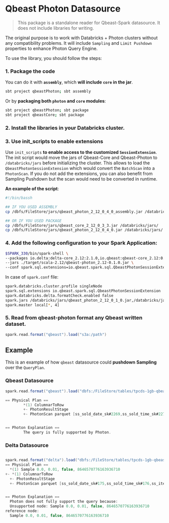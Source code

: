 # Qbeast Photon Datasource

> This package is a standalone reader for Qbeast-Spark datasource. It does not include libraries for writing. 

The original purpose is to work with Databricks + Photon clusters without any compatibility problems. It will include `Sampling` and `Limit Pushdown` properties to enhance Photon Query Engine.

To use the library, you should follow the steps:

### 1. Package the code

You can do it with **`assembly`**, which **will include `core` in the jar**. 
 ```bash
 sbt project qbeastPhoton; sbt assembly
 ```

Or by **packaging both `photon` and `core` modules**:
 ```bash
 sbt project qbeastPhoton; sbt package
 sbt project qbeastCore; sbt package
 ```

### 2. Install the libraries in your Databricks cluster. 

### 3. Use init_scripts to enable extensions
Use `init_scripts` **to enable access to the customized `SessionExtension`**. The init script would move the jars of Qbeast-Core and Qbeast-Photon to `/databricks/jars` before initializing the cluster. This allows to load the `QbeastPhotonSessionExtension` which would convert the `BatchScan` into a `PhotonScan`. If you do not add the extensions, you can also benefit from Sampling Pushdown but the scan would need to be converted in runtime.
   
   **An example of the script**:
   ```bash
   #!/bin/bassh
   
   ## IF YOU USED ASSEMBLY
   cp /dbfs/FileStore/jars/qbeast_photon_2_12_0_4_0_assembly.jar /databricks/jars/
   
  ## OR IF YOU USED PACKAGE
   cp /dbfs/FileStore/jars/qbeast_core_2_12_0_3_3.jar /databricks/jars/
   cp /dbfs/FileStore/jars/qbeast_photon_2_12_0_4_0.jar /databricks/jars/
   
   ```
### 4. Add the following configuration to your Spark Application:
 ```bash 
 $SPARK_330/bin/spark-shell \
--packages io.delta:delta-core_2.12:2.1.0,io.qbeast:qbeast-core_2.12:0.3.3 \
--jars ./target/scala-2.12/qbeast-photon_2.12-0.1.0.jar \
--conf spark.sql.extensions=io.qbeast.spark.sql.QbeastPhotonSessionExtension
 ```
   
   In case of `spark.conf` file:
   ```bash 
   spark.databricks.cluster.profile singleNode
   spark.sql.extensions io.qbeast.spark.sql.QbeastPhotonSessionExtension
   spark.databricks.delta.formatCheck.enabled false
   spark.jars /databricks/jars/qbeast_photon_2_12_0_1_0.jar,/databricks/jars/qbeast_core_2_12_0_3_3.jar
   spark.master local[*, 4]
  ```

### 5. Read from qbeast-photon format any Qbeast written dataset.

   ```scala
   spark.read.format("qbeast").load("s3a:/path")
   ```

## Example

This is an example of how `qbeast` datasource could **pushdown** **Sampling** over the `QueryPlan`. 

### Qbeast Datasource
```scala
spark.read.format("qbeast").load("dbfs:/FileStore/tables/tpcds-1gb-qbeast/store_sales").sample(0.01).explain()

== Physical Plan ==
        *(1) ColumnarToRow
        +- PhotonResultStage
        +- PhotonScan parquet [ss_sold_date_sk#2269,ss_sold_time_sk#2270,ss_item_sk#2271,ss_customer_sk#2272,ss_cdemo_sk#2273,ss_hdemo_sk#2274,ss_addr_sk#2275,ss_store_sk#2276,ss_promo_sk#2277,ss_ticket_number#2278,ss_quantity#2279,ss_wholesale_cost#2280,ss_list_price#2281,ss_sales_price#2282,ss_ext_discount_amt#2283,ss_ext_sales_price#2284,ss_ext_wholesale_cost#2285,ss_ext_list_price#2286,ss_ext_tax#2287,ss_coupon_amt#2288,ss_net_paid#2289,ss_net_paid_inc_tax#2290,ss_net_profit#2291] DataFilters: [], DictionaryFilters: [], Format: parquet, Location: InMemoryFileIndex(1 paths)[dbfs:/FileStore/tables/tpcds-1gb-qbeast/store_sales/6647998c-cd72-4f8f..., PartitionFilters: [], ReadSchema: struct<ss_sold_date_sk:int,ss_sold_time_sk:int,ss_item_sk:int,ss_customer_sk:int,ss_cdemo_sk:int,..., RequiredDataFilters: []


== Photon Explanation ==
        The query is fully supported by Photon.

```

### Delta Datasource

```scala

spark.read.format("delta").load("dbfs:/FileStore/tables/tpcds-1gb-qbeast/store_sales").sample(0.01).explain()
== Physical Plan ==
  *(1) Sample 0.0, 0.01, false, 8646570776163936710
+- *(1) ColumnarToRow
  +- PhotonResultStage
  +- PhotonScan parquet [ss_sold_date_sk#175,ss_sold_time_sk#176,ss_item_sk#177,ss_customer_sk#178,ss_cdemo_sk#179,ss_hdemo_sk#180,ss_addr_sk#181,ss_store_sk#182,ss_promo_sk#183,ss_ticket_number#184,ss_quantity#185,ss_wholesale_cost#186,ss_list_price#187,ss_sales_price#188,ss_ext_discount_amt#189,ss_ext_sales_price#190,ss_ext_wholesale_cost#191,ss_ext_list_price#192,ss_ext_tax#193,ss_coupon_amt#194,ss_net_paid#195,ss_net_paid_inc_tax#196,ss_net_profit#197] DataFilters: [], DictionaryFilters: [], Format: parquet, Location: PreparedDeltaFileIndex(1 paths)[dbfs:/FileStore/tables/tpcds-1gb-qbeast/store_sales], PartitionFilters: [], ReadSchema: struct<ss_sold_date_sk:int,ss_sold_time_sk:int,ss_item_sk:int,ss_customer_sk:int,ss_cdemo_sk:int,..., RequiredDataFilters: []


== Photon Explanation ==
  Photon does not fully support the query because:
  Unsupported node: Sample 0.0, 0.01, false, 8646570776163936710
reference node:
  Sample 0.0, 0.01, false, 8646570776163936710


```

